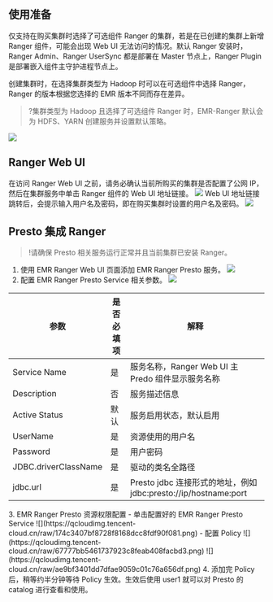 ## 使用准备
仅支持在购买集群时选择了可选组件 Ranger 的集群，若是在已创建的集群上新增 Ranger 组件，可能会出现 Web UI 无法访问的情况。默认 Ranger 安装时，Ranger Admin、Ranger UserSync 都是部署在 Master 节点上，Ranger Plugin 是部署嵌入组件主守护进程节点上。  

创建集群时，在选择集群类型为 Hadoop 时可以在可选组件中选择 Ranger，Ranger 的版本根据您选择的 EMR 版本不同而存在差异。
>?集群类型为 Hadoop 且选择了可选组件 Ranger 时，EMR-Ranger 默认会为 HDFS、YARN 创建服务并设置默认策略。
>
![](https://qcloudimg.tencent-cloud.cn/raw/c80ea1ec27340de0788d59a85fbc1762.png)

## Ranger Web UI
在访问 Ranger Web UI 之前，请务必确认当前所购买的集群是否配置了公网 IP，然后在集群服务中单击 Ranger 组件的 Web UI 地址链接。
![](https://qcloudimg.tencent-cloud.cn/raw/edb1a5ee9c1c89c511c9598f3a61d375.png)
Web UI 地址链接跳转后，会提示输入用户名及密码，即在购买集群时设置的用户名及密码。
![](https://qcloudimg.tencent-cloud.cn/raw/e8679c01f804c608011a6d34ae58291c.png)

## Presto 集成 Ranger
>!请确保 Presto 相关服务运行正常并且当前集群已安装 Ranger。
>
1. 使用 EMR Ranger Web UI 页面添加 EMR Ranger Presto 服务。
![](https://qcloudimg.tencent-cloud.cn/raw/4c59168f9e7e6539516bece37ec36fdf.png)
2. 配置 EMR Ranger Presto Service 相关参数。
![](https://qcloudimg.tencent-cloud.cn/raw/bb2377b1effe9568ce37441a9529221e.png)
<table>
<thead>
<tr>
<th><strong>参数</strong></th>
<th><strong>是否必填项</strong></th>
<th><strong>解释</strong></th>
</tr>
</thead>
<tbody><tr>
<td>Service Name</td>
<td>是</td>
<td>服务名称，Ranger Web UI 主 Predo 组件显示服务名称</td>
</tr>
<tr>
<td>Description</td>
<td>否</td>
<td>服务描述信息</td>
</tr>
<tr>
<td>Active Status</td>
<td>默认</td>
<td>服务启用状态，默认启用</td>
</tr>
<tr>
<td>UserName</td>
<td>是</td>
<td>资源使用的用户名</td>
</tr>
<tr>
<td>Password</td>
<td>是</td>
<td>用户密码</td>
</tr>
<tr>
<td>JDBC.driverClassName</td>
<td>是</td>
<td>驱动的类名全路径</td>
</tr>
<tr>
<td>jdbc.url</td>
<td>是</td>
<td>Presto jdbc 连接形式的地址，例如 jdbc:presto://ip/hostname:port</td>
</tr>
</tbody></table>
3. EMR Ranger Presto 资源权限配置
 - 单击配置好的 EMR Ranger Presto Service
![](https://qcloudimg.tencent-cloud.cn/raw/174c3407bf8728f8168dcc8fdf90f081.png)
 - 配置 Policy 
![](https://qcloudimg.tencent-cloud.cn/raw/67777bb5461737923c8feab408facbd3.png)
![](https://qcloudimg.tencent-cloud.cn/raw/ae9bf3401dd7dfae9059c01c76a656df.png)
4. 添加完 Policy 后，稍等约半分钟等待 Policy 生效。生效后使用 user1 就可以对 Presto 的 catalog 进行查看和使用。

